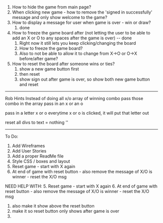 
1. How to hide the game from main page?
2. When clicking new game - how to remove the 'signed in successfully' message and only show welcome to the game?
3. How to display a message for user when game is over - win or draw?
   1. done
4.  How to freeze the game board after (not letting the user to be able to add an X or O to any spaces after the game is over) -- done
    1.  Right now it still lets you keep clicking/changing the board
    2.  How to freeze the game board?
    3.  Also to not be able to allow it to change from X->O or O->X before/after game?
5.  How to reset the board after someone wins or ties? 
    1.  show a new game button first 
    2.  then reset 
    3.  show sign out after game is over, so show both new game button and reset 

--------------------------------------------------------------------

Rob Hints
Instead of doing all x/o
array of winning combo
pass those combo in the array
pass in an x or an o 

pass in a letter
x or o 
everytime x or o is clicked, it will put that letter out 

reset all divs to text = nothing ''

--------------------------------------------------------------------

To Do:
1. Add Wireframes
2. Add User Stories
3. Add a proper ReadMe file
4. Style CSS / boxes and layout
5. Reset game  - start with X again
6. At end of game with reset button - also remove the message of X/O is winner - reset the X/O msg



NEED HELP WITH: 
5. Reset game  - start with X again
6. At end of game with reset button - also remove the message of X/O is winner - reset the X/O msg
   1. also make it show above the reset button
7. make it so reset button only shows after game is over
8. 
